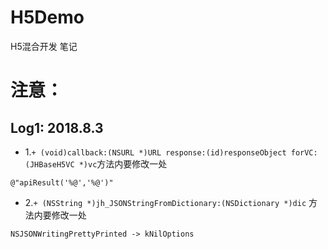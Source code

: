 # H5Demo

H5混合开发 笔记

# 注意：

## Log1: 2018.8.3

- 1.`+ (void)callback:(NSURL *)URL response:(id)responseObject forVC:(JHBaseH5VC *)vc`方法内要修改一处
```
@"apiResult('%@','%@')"
```

- 2.`+ (NSString *)jh_JSONStringFromDictionary:(NSDictionary *)dic` 方法内要修改一处

```
NSJSONWritingPrettyPrinted -> kNilOptions
```
